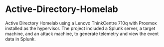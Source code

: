 # Active-Directory-Homelab
Active Directory Homelab using a Lenovo ThinkCentre 710q with Proxmox installed as the hypervisor. The project included a Splunk server, a target machine, and an attack machine, to generate telemetry and view the event data in Splunk.
